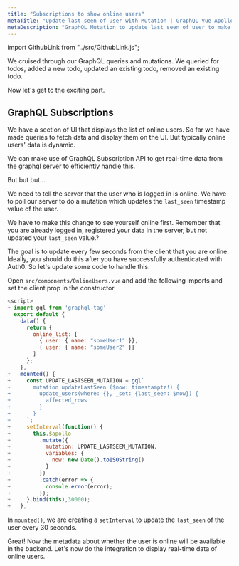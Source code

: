 ```yaml
---
title: "Subscriptions to show online users"
metaTitle: "Update last seen of user with Mutation | GraphQL Vue Apollo Tutorial"
metaDescription: "GraphQL Mutation to update last seen of user to make them available online. Use setInterval to trigger mutation every few seconds "
---
```


import GithubLink from "../src/GithubLink.js";

<YoutubeEmbed link="https://www.youtube.com/embed/gbyHMbDtF-c" />

We cruised through our GraphQL queries and mutations. We queried for todos, added a new todo, updated an existing todo, removed an existing todo.

Now let's get to the exciting part.

GraphQL Subscriptions
---------------------

We have a section of UI that displays the list of online users. So far we have made queries to fetch data and display them on the UI. But typically online users' data is dynamic.

We can make use of GraphQL Subscription API to get real-time data from the graphql server to efficiently handle this.

But but but...

We need to tell the server that the user who is logged in is online. We have to poll our server to do a mutation which updates the `last_seen` timestamp value of the user.

We have to make this change to see yourself online first. Remember that you are already logged in, registered your data in the server, but not updated your `last_seen` value.?

The goal is to update every few seconds from the client that you are online. Ideally, you should do this after you have successfully authenticated with Auth0. So let's update some code to handle this.

Open `src/components/OnlineUsers.vue` and add the following imports and set the client prop in the constructor

<GithubLink link="https://github.com/hasura/learn-graphql/blob/master/tutorials/frontend/vue-apollo/app-final/src/components/OnlineUsers.vue" text="src/components/OnlineUsers.vue" />

```javascript
<script>
+ import gql from 'graphql-tag'
  export default {
    data() {
      return {
        online_list: [
          { user: { name: "someUser1" }},
          { user: { name: "someUser2" }}
        ]
      };
    },
+   mounted() {
+     const UPDATE_LASTSEEN_MUTATION = gql`
+       mutation updateLastSeen ($now: timestamptz!) {
+         update_users(where: {}, _set: {last_seen: $now}) {
+           affected_rows
+         }
+       }
+     `;
+     setInterval(function() {
+       this.$apollo
+         .mutate({
+           mutation: UPDATE_LASTSEEN_MUTATION,
+           variables: {
+             now: new Date().toISOString()
+           }
+         })
+         .catch(error => {
+           console.error(error);
+         });
+     }.bind(this),30000);
+   },
```

In `mounted()`, we are creating a `setInterval` to update the `last_seen` of the user every 30 seconds.

Great! Now the metadata about whether the user is online will be available in the backend. Let's now do the integration to display real-time data of online users.
